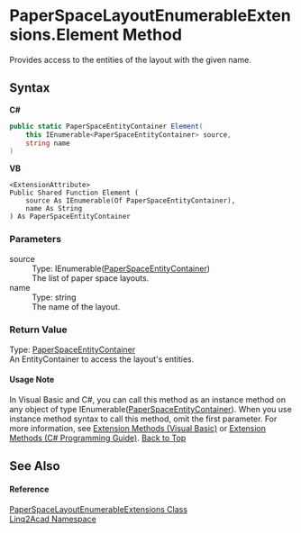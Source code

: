 # PaperSpaceLayoutEnumerableExtensions.Element Method 
 

Provides access to the entities of the layout with the given name.

## Syntax

**C#**<br />
``` C#
public static PaperSpaceEntityContainer Element(
	this IEnumerable<PaperSpaceEntityContainer> source,
	string name
)
```

**VB**<br />
``` VB
<ExtensionAttribute>
Public Shared Function Element ( 
	source As IEnumerable(Of PaperSpaceEntityContainer),
	name As String
) As PaperSpaceEntityContainer
```


### Parameters
<dl><dt>source</dt><dd>Type: IEnumerable(<a href="T_Linq2Acad_PaperSpaceEntityContainer.md#PaperSpaceEntityContainer-Class">PaperSpaceEntityContainer</a>)<br />The list of paper space layouts.</dd><dt>name</dt><dd>Type: string<br />The name of the layout.</dd></dl>

### Return Value
Type: <a href="T_Linq2Acad_PaperSpaceEntityContainer.md#PaperSpaceEntityContainer-Class">PaperSpaceEntityContainer</a><br />An EntityContainer to access the layout's entities.

#### Usage Note
In Visual Basic and C#, you can call this method as an instance method on any object of type IEnumerable(<a href="T_Linq2Acad_PaperSpaceEntityContainer.md#PaperSpaceEntityContainer-Class">PaperSpaceEntityContainer</a>). When you use instance method syntax to call this method, omit the first parameter. For more information, see <a href="https://docs.microsoft.com/dotnet/visual-basic/programming-guide/language-features/procedures/extension-methods" target="_blank" rel="noopener noreferrer">Extension Methods (Visual Basic)</a> or <a href="https://docs.microsoft.com/dotnet/csharp/programming-guide/classes-and-structs/extension-methods" target="_blank" rel="noopener noreferrer">Extension Methods (C# Programming Guide)</a>.
<a href="#PaperSpaceLayoutEnumerableExtensionsElement-Method">Back to Top</a>

## See Also


#### Reference
<a href="T_Linq2Acad_PaperSpaceLayoutEnumerableExtensions.md#PaperSpaceLayoutEnumerableExtensions-Class">PaperSpaceLayoutEnumerableExtensions Class</a><br /><a href="N_Linq2Acad.md#Linq2Acad-Namespace">Linq2Acad Namespace</a><br />
